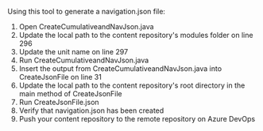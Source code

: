 Using this tool to generate a navigation.json file:
1) Open CreateCumulativeandNavJson.java
2) Update the local path to the content repository's modules folder on line 296 
3) Update the unit name on line 297
4) Run CreateCumulativeandNavJson.java
5) Insert the output from CreateCumulativeandNavJson.java into CreateJsonFile on line 31
6) Update the local path to the content repository's root directory in the main method of CreateJsonFile
7) Run CreateJsonFile.json
8) Verify that navigation.json has been created 
9) Push your content repository to the remote repository on Azure DevOps